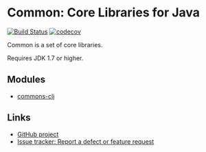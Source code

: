 Common: Core Libraries for Java
=======================


[![Build Status](https://travis-ci.org/alanbuttars/commons-java.svg?branch=master)](https://travis-ci.org/alanbuttars/commons-java)
[![codecov](https://codecov.io/gh/alanbuttars/commons-java/branch/master/graph/badge.svg)](https://codecov.io/gh/alanbuttars/commons-java)

Common is a set of core libraries.

Requires JDK 1.7 or higher. 

Modules
-------

- [commons-cli](commons-cli)

Links
-----

- [GitHub project](https://github.com/alanbuttars/commons-java)
- [Issue tracker: Report a defect or feature request](https://github.com/alanbuttars/commons-java/issues/new)
